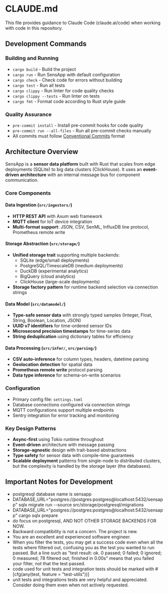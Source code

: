# CLAUDE.md

This file provides guidance to Claude Code (claude.ai/code) when working with code in this repository.

## Development Commands

### Building and Running

- `cargo build` - Build the project
- `cargo run` - Run SensApp with default configuration
- `cargo check` - Check code for errors without building
- `cargo test` - Run all tests
- `cargo clippy` - Run linter for code quality checks
- `cargo clippy --tests` - Run linter on tests
- `cargo fmt` - Format code according to Rust style guide

### Quality Assurance

- `pre-commit install` - Install pre-commit hooks for code quality
- `pre-commit run --all-files` - Run all pre-commit checks manually
- All commits must follow [Conventional Commits](https://www.conventionalcommits.org/) format

## Architecture Overview

SensApp is a **sensor data platform** built with Rust that scales from edge deployments (SQLite) to big data clusters (ClickHouse). It uses an **event-driven architecture** with an internal message bus for component communication.

### Core Components

#### Data Ingestion (`src/ingestors/`)

- **HTTP REST API** with Axum web framework
- **MQTT client** for IoT device integration
- **Multi-format support**: JSON, CSV, SenML, InfluxDB line protocol, Prometheus remote write

#### Storage Abstraction (`src/storage/`)

- **Unified storage trait** supporting multiple backends:
  - SQLite (edge/small deployments)
  - PostgreSQL/TimescaleDB (medium deployments)
  - DuckDB (experimental analytics)
  - BigQuery (cloud analytics)
  - ClickHouse (large-scale deployments)
- **Storage factory pattern** for runtime backend selection via connection strings

#### Data Model (`src/datamodel/`)

- **Type-safe sensor data** with strongly typed samples (Integer, Float, String, Boolean, Location, JSON)
- **UUID v7 identifiers** for time-ordered sensor IDs
- **Microsecond precision timestamps** for time-series data
- **String deduplication** using dictionary tables for efficiency

#### Data Processing (`src/infer/`, `src/parsing/`)

- **CSV auto-inference** for column types, headers, datetime parsing
- **Geolocation detection** for spatial data
- **Prometheus remote write** protocol parsing
- **Data type inference** for schema-on-write scenarios

### Configuration

- Primary config file: `settings.toml`
- Database connections configured via connection strings
- MQTT configurations support multiple endpoints
- Sentry integration for error tracking and monitoring

### Key Design Patterns

- **Async-first** using Tokio runtime throughout
- **Event-driven** architecture with message passing
- **Storage-agnostic** design with trait-based abstractions
- **Type safety** for sensor data with compile-time guarantees
- **Scalable deployment** patterns from single-node to distributed clusters, but the complexity is handled by the storage layer (the databases).

## Important Notes for Development

- postgresql database name is sensapp
- DATABASE_URL="postgres://postgres:postgres@localhost:5432/sensapp" sqlx migrate run --source src/storage/postgresql/migrations
- DATABASE_URL="postgres://postgres:postgres@localhost:5432/sensapp" cargo sqlx prepare
- do focus on postgresql, AND NOT OTHER STORAGE BACKENDS FOR NOW.
- Backward compatibility is not a concern. The project is new.
- You are an excellent and experienced software engineer.
- When you filter the tests, you may get a success code even when all the tests where filtered out, confusing you as the test you wanted to run passed. But a line such as "test result: ok. 0 passed; 0 failed; 0 ignored; 0 measured; 78 filtered out; finished in 0.00s" means that you failed your filter, not that the test passed.
- code used for unit tests and integration tests should be marked with #[cfg(any(test, feature = "test-utils"))]
- unit tests and integrations tests are very helpful and appreciated. Consider doing them even when not actively requested.
